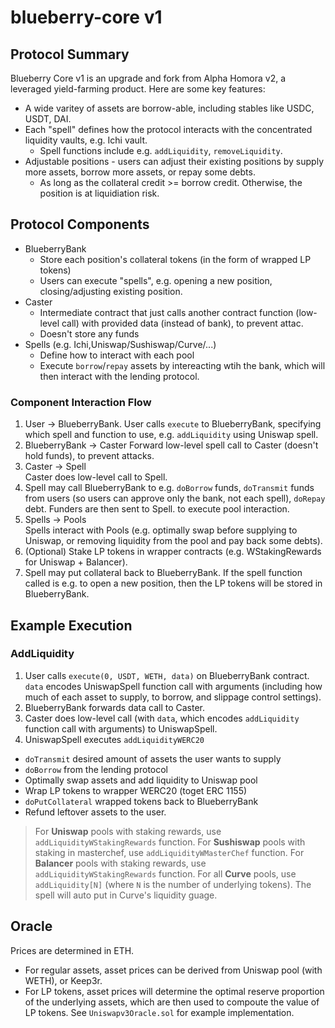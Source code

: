 # blueberry-core v1 

## Protocol Summary

Blueberry Core v1 is an upgrade and fork from Alpha Homora v2, a leveraged yield-farming product. Here are some key features:

<!-- The protocol is integrated with existing lending protocol. Whenever a user wants to borrow funds (on leverage) to yield farm additionally, Blueberry will borrow from the lending protocol. -->

- A wide varitey of assets are borrow-able, including stables like USDC, USDT, DAI.
- Each "spell" defines how the protocol interacts with the concentrated liquidity vaults, e.g. Ichi vault.
  - Spell functions include e.g. `addLiquidity`, `removeLiquidity`.
- Adjustable positions - users can adjust their existing positions by supply more assets, borrow more assets, or repay some debts.
  - As long as the collateral credit >= borrow credit. Otherwise, the position is at liquidiation risk.
  
## Protocol Components

- BlueberryBank
  - Store each position's collateral tokens (in the form of wrapped LP tokens)
  - Users can execute "spells", e.g. opening a new position, closing/adjusting existing position.
- Caster
  - Intermediate contract that just calls another contract function (low-level call) with provided data (instead of bank), to prevent attac.
  - Doesn't store any funds
- Spells (e.g. Ichi,Uniswap/Sushiswap/Curve/...)
  - Define how to interact with each pool
  - Execute `borrow`/`repay` assets by intereacting wtih the bank, which will then interact with the lending protocol.
  
### Component Interaction Flow

1. User -> BlueberryBank.
   User calls `execute` to BlueberryBank, specifying which spell and function to use, e.g. `addLiquidity` using Uniswap spell.
2. BlueberryBank -> Caster
   Forward low-level spell call to Caster (doesn't hold funds), to prevent attacks.
3. Caster -> Spell   
   Caster does low-level call to Spell.
4. Spell may call BlueberryBank to e.g. `doBorrow` funds, `doTransmit` funds from users (so users can approve only the bank, not each spell), `doRepay` debt. Funders are then sent to Spell. to execute pool interaction.   
5. Spells -> Pools   
   Spells interact with Pools (e.g. optimally swap before supplying to Uniswap, or removing liquidity from the pool and pay back some debts).
6. (Optional) Stake LP tokens in wrapper contracts (e.g. WStakingRewards for Uniswap + Balancer).
7. Spell may put collateral back to BlueberryBank.
   If the spell function called is e.g. to open a new position, then the LP tokens will be stored in BlueberryBank.
   
## Example Execution

### AddLiquidity

1. User calls `execute(0, USDT, WETH, data)` on BlueberryBank contract. `data` encodes UniswapSpell function call with arguments (including how much of each asset to supply, to borrow, and slippage control settings).
2. BlueberryBank forwards data call to Caster.
3. Caster does low-level call (with `data`, which encodes `addLiquidity` function call with arguments) to UniswapSpell.
4. UniswapSpell executes `addLiquidityWERC20`
  - `doTransmit` desired amount of assets the user wants to supply
  - `doBorrow` from the lending protocol
  - Optimally swap assets and add liquidity to Uniswap pool
  - Wrap LP tokens to wrapper WERC20 (toget ERC 1155)
  - `doPutCollateral` wrapped tokens back to BlueberryBank
  - Refund leftover assets to the user.
  
>For **Uniswap** pools with staking rewards, use `addLiquidityWStakingRewards` function.
>For **Sushiswap** pools with staking in masterchef, use `addLiquidityWMasterChef` function.
>For **Balancer** pools with staking rewards, use `addLiquidityWStakingRewards` function.
>For all **Curve** pools, use `addLiquidity[N]` (where `N` is the number of underlying tokens). The spell will auto put in Curve's liquidity guage.

## Oracle 

Prices are determined in ETH.

- For regular assets, asset prices can be derived from Uniswap pool (with WETH), or Keep3r.
- For LP tokens, asset prices will determine the optimal reserve proportion of the underlying assets, which are then used to compoute the value of LP tokens. See `Uniswapv3Oracle.sol` for example implementation.
   
